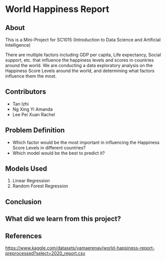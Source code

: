 # World Happiness Report

## About

This is a Mini-Project for SC1015 (Introduction to Data Science and Artificial Intelligence)

There are multiple factors including GDP per capita, Life expectancy, Social support, etc. that influence the happiness levels and scores in countries around the world.
We are conducting a data exploratory analysis on the Happiness Score Levels around the world, and determining what factors influence them the most.

  
## Contributors

- Tan Izhi
- Ng Xing Yi Amanda
- Lee Pei Xuan Rachel

## Problem Definition

- Which factor would be the most important in influencing the Happiness Score Levels in different countries?
- Which model would be the best to predict it?

## Models Used

1. Linear Regression
2. Random Forest Regression

## Conclusion


## What did we learn from this project?


## References
https://www.kaggle.com/datasets/yamaerenay/world-happiness-report-preprocessed?select=2020_report.csv
